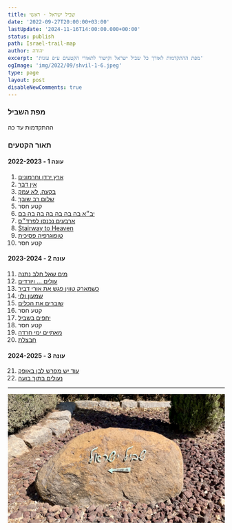 ```yaml
---
title: שביל ישראל - ראשי
date: '2022-09-27T20:00:00+03:00'
lastUpdate: '2024-11-16T14:00:00.000+00:00'
status: publish
path: Israel-trail-map
author: יהודה
excerpt: 'מפת ההתקדמות לאורך כל שביל ישראל וקישור לתאורי הקטעים ע״פ עונות'
ogImage: 'img/2022/09/shvil-1-6.jpeg'
type: page
layout: post
disableNewComments: true
---
```


### מפת השביל

ההתקדמות עד כה

<div id="vega-map" class="chart"></div>

### תאור הקטעים
#### עונה 1 - 2022-2023
1. [ארץ ירדן וחרמונים](/blog/2022/09/Israel-trail-1)
2. [אין דבר](/blog/2022/10/Israel-trail-2)
2. [בקעה, לא עמק](/blog/2022/11/Israel-trail-3)
2. [שלום רב שובך](/blog/2022/12/Israel-trail-4)
2. קטע חסר
2. [יב״א בה בה בה בה בה בה בם](/blog/2023/02/Israel-trail-6)
2. [ארבעים נכנסו לפרד״ס](/blog/2023/03/Israel-trail-7)
2. [Stairway to Heaven](/blog/2023/04/Israel-trail-8)
2. [טופוגרפיה פסיכית](/blog/2023/05/Israel-trail-9)
2. קטע חסר

#### עונה 2 - 2023-2024
11. [מים שאל חלב נתנה](/blog/2023/12/israel-trail-11)
12. [עולים ... ויורדים](/blog/2023/12/israel-trail-12)
13. [כשמארק טווין פגש את אורי דביר](/blog/2024/02/israel-trail-13)
14. [שמעון ולוי](/blog/2024/01/israel-trail-14)
15. [שוברים את הכלים](/blog/2024/03/israel-trail-15)
16. קטע חסר
17. [יחפים בשביל](/blog/2024/04/israel-trail-17)
18. קטע חסר
19. [מאתיים ימי חרדה](/blog/2024/04/israel-trail-19)
20. [חבצלת](/blog/2024/06/israel-trail-20)

#### עונה 3 - 2024-2025
21. [עוד יש מפרש לבן באופק](/blog/2024/10/israel-trail-21)
22. [נעולים בתוך בועה](/blog/2024/11/israel-trail-22)

---

![שביל ישראל](/img/2022/09/shvil-1-6.jpeg "שביל ישראל")
